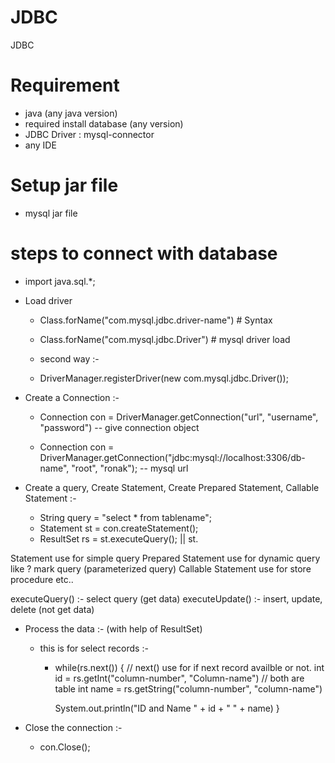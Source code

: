 # JDBC
 JDBC


# Requirement
- java (any java version)
- required install database (any version)
- JDBC Driver : mysql-connector
- any IDE

# Setup jar file
- mysql jar file

# steps to connect with database
- import java.sql.*;

- Load driver
    - Class.forName("com.mysql.jdbc.driver-name") # Syntax
    - Class.forName("com.mysql.jdbc.Driver") # mysql driver load

    - second way :-
    - DriverManager.registerDriver(new com.mysql.jdbc.Driver());

- Create a Connection :-
    - Connection con = DriverManager.getConnection("url", "username", "password") -- give connection object
    
    - Connection con = DriverManager.getConnection("jdbc:mysql://localhost:3306/db-name", "root", "ronak"); -- mysql url

- Create a query, Create Statement, Create Prepared Statement, Callable Statement :-
    - String query = "select * from tablename";
    - Statement st = con.createStatement();
    - ResultSet rs = st.executeQuery(); || st.

Statement use for simple query
Prepared Statement use for dynamic query like ? mark query (parameterized query)
Callable Statement use for store procedure etc..


executeQuery() :- select query (get data)
executeUpdate() :- insert, update, delete (not get data)


- Process the data :- (with help of ResultSet)
    - this is for select records :-
        - while(rs.next()) { // next() use for if next record availble or not.
            int id = rs.getInt("column-number", "Column-name") // both are table 
            int name = rs.getString("column-number", "column-name")

            System.out.println("ID and Name " + id + " " + name)
        }


- Close the connection :-
    - con.Close();
